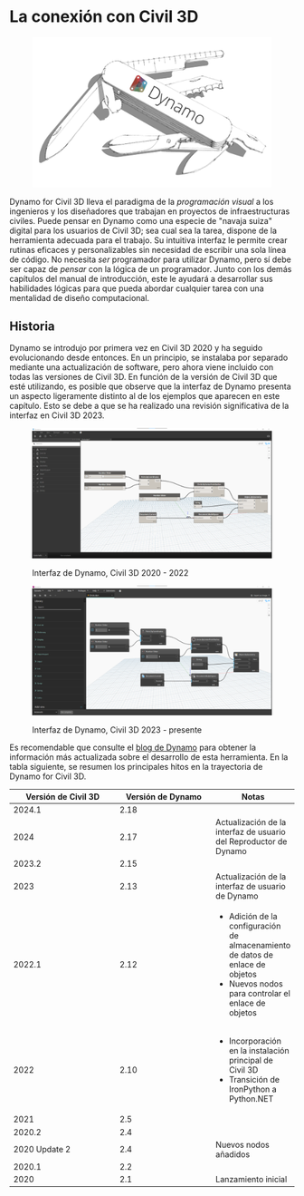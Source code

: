 # La conexión con Civil 3D

<figure><img src="../.gitbook/assets/DynamoSwissKnife-WhiteBackground_edit (2).jpg" alt="" width="563"><figcaption></figcaption></figure>

Dynamo for Civil 3D lleva el paradigma de la _programación visual_ a los ingenieros y los diseñadores que trabajan en proyectos de infraestructuras civiles. Puede pensar en Dynamo como una especie de "navaja suiza" digital para los usuarios de Civil 3D; sea cual sea la tarea, dispone de la herramienta adecuada para el trabajo. Su intuitiva interfaz le permite crear rutinas eficaces y personalizables sin necesidad de escribir una sola línea de código. No necesita _ser_ programador para utilizar Dynamo, pero sí debe ser capaz de _pensar_ con la lógica de un programador. Junto con los demás capítulos del manual de introducción, este le ayudará a desarrollar sus habilidades lógicas para que pueda abordar cualquier tarea con una mentalidad de diseño computacional.

## Historia

Dynamo se introdujo por primera vez en Civil 3D 2020 y ha seguido evolucionando desde entonces. En un principio, se instalaba por separado mediante una actualización de software, pero ahora viene incluido con todas las versiones de Civil 3D. En función de la versión de Civil 3D que esté utilizando, es posible que observe que la interfaz de Dynamo presenta un aspecto ligeramente distinto al de los ejemplos que aparecen en este capítulo. Esto se debe a que se ha realizado una revisión significativa de la interfaz en Civil 3D 2023.

<figure><img src="../.gitbook/assets/c3d-ui-old.png" alt=""><figcaption><p>Interfaz de Dynamo, Civil 3D 2020 - 2022</p></figcaption></figure>

<figure><img src="../.gitbook/assets/c3d-ui-new.png" alt=""><figcaption><p>Interfaz de Dynamo, Civil 3D 2023 - presente</p></figcaption></figure>

Es recomendable que consulte el [blog de Dynamo](https://dynamobim.org/blog/) para obtener la información más actualizada sobre el desarrollo de esta herramienta. En la tabla siguiente, se resumen los principales hitos en la trayectoria de Dynamo for Civil 3D. 

<table data-full-width="false"><thead><tr><th width="180">Versión de Civil 3D</th><th width="161">Versión de Dynamo</th><th>Notas</th></tr></thead><tbody><tr><td>2024.1</td><td>2.18</td><td></td></tr><tr><td>2024</td><td>2.17</td><td>Actualización de la interfaz de usuario del Reproductor de Dynamo</td></tr><tr><td>2023.2</td><td>2.15</td><td></td></tr><tr><td>2023</td><td>2.13</td><td>Actualización de la interfaz de usuario de Dynamo</td></tr><tr><td>2022.1</td><td>2.12</td><td><ul><li>Adición de la configuración de almacenamiento de datos de enlace de objetos</li><li>Nuevos nodos para controlar el enlace de objetos</li></ul></td></tr><tr><td>2022</td><td>2.10</td><td><ul><li>Incorporación en la instalación principal de Civil 3D</li><li>Transición de IronPython a Python.NET</li></ul></td></tr><tr><td>2021</td><td>2.5</td><td></td></tr><tr><td>2020.2</td><td>2.4</td><td></td></tr><tr><td>2020 Update 2</td><td>2.4</td><td>Nuevos nodos añadidos</td></tr><tr><td>2020.1</td><td>2.2</td><td></td></tr><tr><td>2020</td><td>2.1</td><td>Lanzamiento inicial</td></tr></tbody></table>
